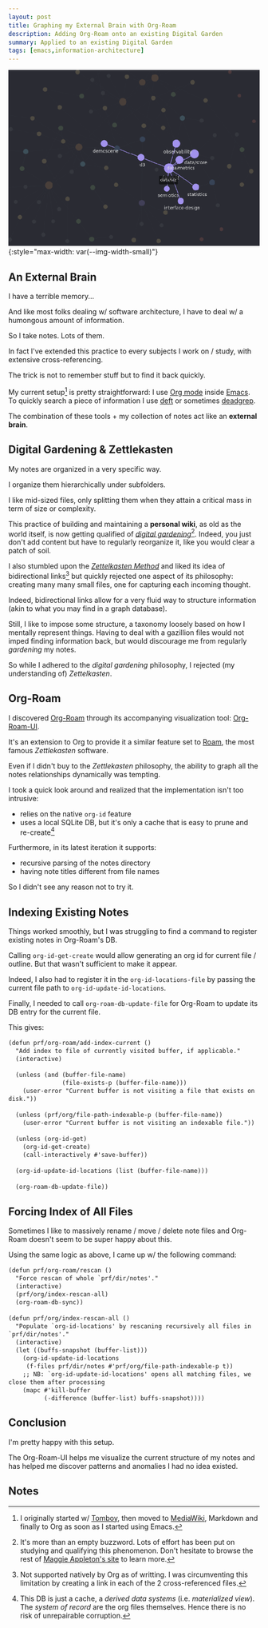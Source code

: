 ```yaml
---
layout: post
title: Graphing my External Brain with Org-Roam
description: Adding Org-Roam onto an existing Digital Garden
summary: Applied to an existing Digital Garden
tags: [emacs,information-architecture]
---
```



![org-roam-ui](/assets/img/org-roam-ui.png){:style="max-width: var(--img-width-small)"}


## An External Brain

I have a terrible memory...

And like most folks dealing w/ software architecture, I have to deal w/ a humongous amount of information.

So I take notes. Lots of them.

In fact I've extended this practice to every subjects I work on / study, with extensive cross-referencing.

The trick is not to remember stuff but to find it back quickly.

My current setup[^1] is pretty straightforward: I use [Org mode](https://orgmode.org/) inside [Emacs](/tag/emacs/). To quickly search a piece of information I use [deft](https://github.com/jrblevin/deft) or sometimes [deadgrep](https://github.com/Wilfred/deadgrep).

The combination of these tools + my collection of notes act like an **external brain**.


## Digital Gardening & Zettlekasten

My notes are organized in a very specific way.

I organize them hierarchically under subfolders.

I like mid-sized files, only splitting them when they attain a critical mass in term of size or complexity.

This practice of building and maintaining a **personal wiki**, as old as the world itself, is now getting qualified of [_digital gardening_](https://maggieappleton.com/garden-history)[^2]. Indeed, you just don't add content but have to regularly reorganize it, like you would clear a patch of soil.

I also stumbled upon the [_Zettelkasten Method_](https://zettelkasten.de/introduction/) and liked its idea of bidirectional links[^3] but quickly rejected one aspect of its philosophy: creating many many small files, one for capturing each incoming thought.

Indeed, bidirectional links allow for a very fluid way to structure information (akin to what you may find in a graph database).

Still, I like to impose some structure, a taxonomy loosely based on how I mentally represent things. Having to deal with a gazillion files would not imped finding information back, but would discourage me from regularly _gardening_ my notes.

So while I adhered to the _digital gardening_ philosophy, I rejected (my understanding of) _Zettelkasten_.


## Org-Roam

I discovered [Org-Roam](https://github.com/org-roam/org-roam) through its accompanying visualization tool: [Org-Roam-UI](https://github.com/org-roam/org-roam-ui).

It's an extension to Org to provide it a similar feature set to [Roam](https://roamresearch.com/), the most famous _Zettlekasten_ software.

Even if I didn't buy to the _Zettlekasten_ philosophy, the ability to graph all the notes relationships dynamically was tempting.

I took a quick look around and realized that the implementation isn't too intrusive:
- relies on the native `org-id` feature
- uses a local SQLite DB, but it's only a cache that is easy to prune and re-create[^4]

Furthermore, in its latest iteration it supports:
- recursive parsing of the notes directory
- having note titles different from file names

So I didn't see any reason not to try it.


## Indexing Existing Notes

Things worked smoothly, but I was struggling to find a command to register existing notes in Org-Roam's DB.

Calling `org-id-get-create` would allow generating an org id for current file / outline. But that wasn't sufficient to make it appear.

Indeed, I also had to register it in the `org-id-locations-file` by passing the current file path to `org-id-update-id-locations`.

Finally, I needed to call `org-roam-db-update-file` for Org-Roam to update its DB entry for the current file.

This gives:

```elisp
(defun prf/org-roam/add-index-current ()
  "Add index to file of currently visited buffer, if applicable."
  (interactive)

  (unless (and (buffer-file-name)
		       (file-exists-p (buffer-file-name)))
    (user-error "Current buffer is not visiting a file that exists on disk."))

  (unless (prf/org/file-path-indexable-p (buffer-file-name))
    (user-error "Current buffer is not visiting an indexable file."))

  (unless (org-id-get)
    (org-id-get-create)
    (call-interactively #'save-buffer))

  (org-id-update-id-locations (list (buffer-file-name)))

  (org-roam-db-update-file))
```


## Forcing Index of All Files

Sometimes I like to massively rename / move / delete note files and Org-Roam doesn't seem to be super happy about this.

Using the same logic as above, I came up w/ the following command:

```elisp
(defun prf/org-roam/rescan ()
  "Force rescan of whole `prf/dir/notes'."
  (interactive)
  (prf/org/index-rescan-all)
  (org-roam-db-sync))

(defun prf/org/index-rescan-all ()
  "Populate `org-id-locations' by rescaning recursively all files in `prf/dir/notes'."
  (interactive)
  (let ((buffs-snapshot (buffer-list)))
    (org-id-update-id-locations
     (f-files prf/dir/notes #'prf/org/file-path-indexable-p t))
    ;; NB: `org-id-update-id-locations' opens all matching files, we close them after processing
    (mapc #'kill-buffer
          (-difference (buffer-list) buffs-snapshot))))
```


## Conclusion

I'm pretty happy with this setup.

The Org-Roam-UI helps me visualize the current structure of my notes and has helped me discover patterns and anomalies I had no idea existed.


## Notes

[^1]: I originally started w/ [Tomboy](https://en.wikipedia.org/wiki/Tomboy_(software)), then moved to [MediaWiki](https://www.mediawiki.org/wiki/MediaWiki), Markdown and finally to Org as soon as I started using Emacs.

[^2]: It's more than an empty buzzword. Lots of effort has been put on studying and qualifying this phenomenon. Don't hesitate to browse the rest of [Maggie Appleton's site](https://maggieappleton.com/garden) to learn more.

[^3]: Not supported natively by Org as of writting. I was circumventing this limitation by creating a link in each of the 2 cross-referenced files.

[^4]: This DB is just a cache, a _derived data systems_ (i.e. _materialized view_). The _system of record_ are the org files themselves. Hence there is no risk of unrepairable corruption.
